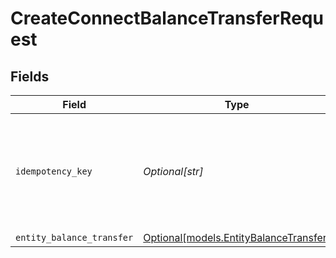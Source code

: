 # CreateConnectBalanceTransferRequest


## Fields

| Field                                                                            | Type                                                                             | Required                                                                         | Description                                                                      | Example                                                                          |
| -------------------------------------------------------------------------------- | -------------------------------------------------------------------------------- | -------------------------------------------------------------------------------- | -------------------------------------------------------------------------------- | -------------------------------------------------------------------------------- |
| `idempotency_key`                                                                | *Optional[str]*                                                                  | :heavy_minus_sign:                                                               | A unique key to ensure idempotent requests. This key should be a UUID v4 string. | 123e4567-e89b-12d3-a456-426                                                      |
| `entity_balance_transfer`                                                        | [Optional[models.EntityBalanceTransfer]](../models/entitybalancetransfer.md)     | :heavy_minus_sign:                                                               | N/A                                                                              |                                                                                  |